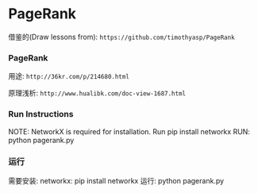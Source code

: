 PageRank
========

借鉴的(Draw lessons from): `https://github.com/timothyasp/PageRank`

### PageRank

用途: `http://36kr.com/p/214680.html`

原理浅析: `http://www.hualibk.com/doc-view-1687.html`

### Run Instructions

NOTE: NetworkX is required for installation. Run pip install networkx
RUN: python pagerank.py

### 运行

需要安装: networkx: pip install networkx
运行: python pagerank.py
